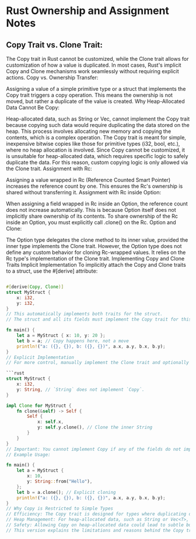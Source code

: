 # Rust Ownership and Assignment Notes
## Copy Trait vs. Clone Trait:

The Copy trait in Rust cannot be customized, while the Clone trait allows for customization of how a value is duplicated.
In most cases, Rust's implicit Copy and Clone mechanisms work seamlessly without requiring explicit actions.
Copy vs. Ownership Transfer:

Assigning a value of a simple primitive type or a struct that implements the Copy trait triggers a copy operation. This means the ownership is not moved, but rather a duplicate of the value is created.
Why Heap-Allocated Data Cannot Be Copy:

Heap-allocated data, such as String or Vec<T>, cannot implement the Copy trait because copying such data would require duplicating the data stored on the heap. This process involves allocating new memory and copying the contents, which is a complex operation.
The Copy trait is meant for simple, inexpensive bitwise copies like those for primitive types (i32, bool, etc.), where no heap allocation is involved.
Since Copy cannot be customized, it is unsuitable for heap-allocated data, which requires specific logic to safely duplicate the data. For this reason, custom copying logic is only allowed via the Clone trait.
Assignment with Rc:

Assigning a value wrapped in Rc (Reference Counted Smart Pointer) increases the reference count by one. This ensures the Rc's ownership is shared without transferring it.
Assignment with Rc inside Option:

When assigning a field wrapped in Rc inside an Option, the reference count does not increase automatically. This is because Option itself does not implicitly share ownership of its contents.
To share ownership of the Rc inside an Option, you must explicitly call .clone() on the Rc.
Option and Clone:

The Option type delegates the clone method to its inner value, provided the inner type implements the Clone trait.
However, the Option type does not define any custom behavior for cloning Rc-wrapped values. It relies on the Rc type's implementation of the Clone trait.
Implementing Copy and Clone Traits
Implicit Implementation
To implicitly attach the Copy and Clone traits to a struct, use the #[derive] attribute:

```rust

#[derive(Copy, Clone)]
struct MyStruct {
    x: i32,
    y: i32,
}
// This automatically implements both traits for the struct.
// The struct and all its fields must implement the Copy trait for this to work.
```

``` rust
fn main() {
    let a = MyStruct { x: 10, y: 20 };
    let b = a; // Copy happens here, not a move
    println!("a: ({}, {}), b: ({}, {})", a.x, a.y, b.x, b.y);
}
// Explicit Implementation
// For more control, manually implement the Clone trait and optionally avoid using the Copy trait:

```rust
struct MyStruct {
    x: i32,
    y: String, // `String` does not implement `Copy`.
}

impl Clone for MyStruct {
    fn clone(&self) -> Self {
        Self {
            x: self.x,
            y: self.y.clone(), // Clone the inner String
        }
    }
}
// Important: You cannot implement Copy if any of the fields do not implement the Copy trait, such as String or Vec<T>.
// Example Usage:
```
```rust
fn main() {
    let a = MyStruct {
        x: 10,
        y: String::from("Hello"),
    };
    let b = a.clone(); // Explicit cloning
    println!("a: ({}, {}), b: ({}, {})", a.x, a.y, b.x, b.y);
}
// Why Copy is Restricted to Simple Types
// Efficiency: The Copy trait is designed for types where duplicating data is inexpensive, such as primitive types (i32, f64, bool) and types composed entirely of these primitives.
// Heap Management: For heap-allocated data, such as String or Vec<T>, copying involves complex operations like allocating new memory, copying the contents, and potentially managing reference counts. These operations are beyond the scope of what Copy supports, as it cannot be customized.
// Safety: Allowing Copy on heap-allocated data could lead to subtle bugs, such as double-free errors or use-after-free bugs, because the compiler would treat the data as if it were trivially duplicable. Instead, Rust requires explicit cloning (Clone) for such data, making the duplication process clear and safe.
// This version explains the limitations and reasons behind the Copy trait's restriction to simple types while giving examples for implicit and explicit implementations.
```